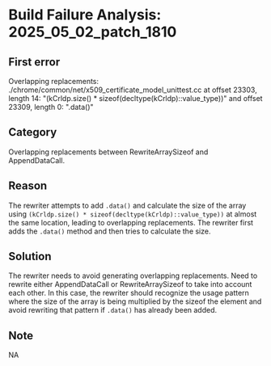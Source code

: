 # Build Failure Analysis: 2025_05_02_patch_1810

## First error

Overlapping replacements: ./chrome/common/net/x509_certificate_model_unittest.cc at offset 23303, length 14: "(kCrldp.size() * sizeof(decltype(kCrldp)::value_type))" and offset 23309, length 0: ".data()"

## Category
Overlapping replacements between RewriteArraySizeof and AppendDataCall.

## Reason
The rewriter attempts to add `.data()` and calculate the size of the array using `(kCrldp.size() * sizeof(decltype(kCrldp)::value_type))` at almost the same location, leading to overlapping replacements. The rewriter first adds the `.data()` method and then tries to calculate the size.

## Solution
The rewriter needs to avoid generating overlapping replacements. Need to rewrite either AppendDataCall or RewriteArraySizeof to take into account each other. In this case, the rewriter should recognize the usage pattern where the size of the array is being multiplied by the sizeof the element and avoid rewriting that pattern if `.data()` has already been added.

## Note
NA